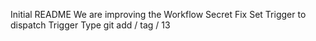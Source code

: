 Initial README
We are improving the Workflow
Secret Fix
Set Trigger to dispatch
Trigger Type
git add / tag / 13